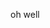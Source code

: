 oh well

<!---
acanortair/acanortair is a ✨ special ✨ repository because its `README.md` (this file) appears on your GitHub profile.
You can click the Preview link to take a look at your changes.
--->
